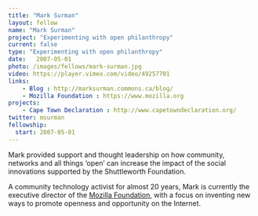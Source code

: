 ```yaml
---
title: "Mark Surman"
layout: fellow
name: "Mark Surman"
project: "Experimenting with open philanthropy"
current: false
type: "Experimenting with open philanthropy"
date:   2007-05-01
photo: /images/fellows/mark-surman.jpg
video: https://player.vimeo.com/video/49257701
links:
    - Blog : http://marksurman.commons.ca/blog/
    - Mozilla Foundation : https://www.mozilla.org
projects:
    - Cape Town Declaration : http://www.capetowndeclaration.org/
twitter: msurman
fellowship:
  start: 2007-05-01
---
```

Mark provided support and thought leadership on how community, networks and all things ‘open’ can increase the impact of the social innovations supported by the Shuttleworth Foundation.

A community technology activist for almost 20 years, Mark is currently the executive director of the [Mozilla Foundation](https://www.mozilla.org), with a focus on inventing new ways to promote openness and opportunity on the Internet.
